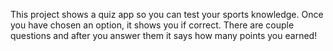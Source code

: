 This project shows a quiz app so you can test your sports knowledge. Once you have chosen an option, it shows you if correct. There are couple questions and after you answer them it says how many points you earned!
